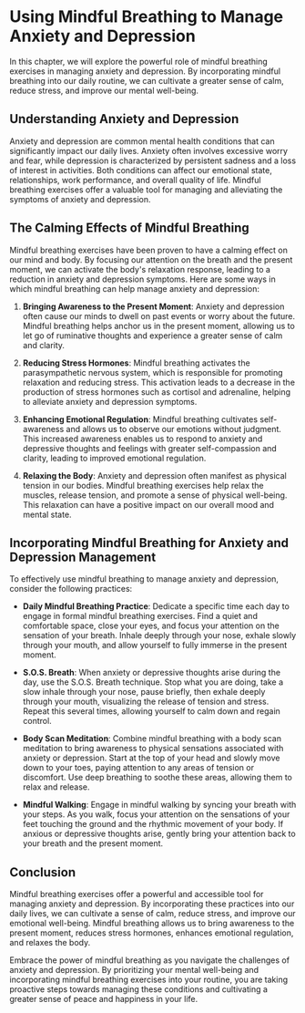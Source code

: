 Using Mindful Breathing to Manage Anxiety and Depression
===================================================================

In this chapter, we will explore the powerful role of mindful breathing exercises in managing anxiety and depression. By incorporating mindful breathing into our daily routine, we can cultivate a greater sense of calm, reduce stress, and improve our mental well-being.

Understanding Anxiety and Depression
------------------------------------

Anxiety and depression are common mental health conditions that can significantly impact our daily lives. Anxiety often involves excessive worry and fear, while depression is characterized by persistent sadness and a loss of interest in activities. Both conditions can affect our emotional state, relationships, work performance, and overall quality of life. Mindful breathing exercises offer a valuable tool for managing and alleviating the symptoms of anxiety and depression.

The Calming Effects of Mindful Breathing
----------------------------------------

Mindful breathing exercises have been proven to have a calming effect on our mind and body. By focusing our attention on the breath and the present moment, we can activate the body's relaxation response, leading to a reduction in anxiety and depression symptoms. Here are some ways in which mindful breathing can help manage anxiety and depression:

1. **Bringing Awareness to the Present Moment**: Anxiety and depression often cause our minds to dwell on past events or worry about the future. Mindful breathing helps anchor us in the present moment, allowing us to let go of ruminative thoughts and experience a greater sense of calm and clarity.

2. **Reducing Stress Hormones**: Mindful breathing activates the parasympathetic nervous system, which is responsible for promoting relaxation and reducing stress. This activation leads to a decrease in the production of stress hormones such as cortisol and adrenaline, helping to alleviate anxiety and depression symptoms.

3. **Enhancing Emotional Regulation**: Mindful breathing cultivates self-awareness and allows us to observe our emotions without judgment. This increased awareness enables us to respond to anxiety and depressive thoughts and feelings with greater self-compassion and clarity, leading to improved emotional regulation.

4. **Relaxing the Body**: Anxiety and depression often manifest as physical tension in our bodies. Mindful breathing exercises help relax the muscles, release tension, and promote a sense of physical well-being. This relaxation can have a positive impact on our overall mood and mental state.

Incorporating Mindful Breathing for Anxiety and Depression Management
---------------------------------------------------------------------

To effectively use mindful breathing to manage anxiety and depression, consider the following practices:

* **Daily Mindful Breathing Practice**: Dedicate a specific time each day to engage in formal mindful breathing exercises. Find a quiet and comfortable space, close your eyes, and focus your attention on the sensation of your breath. Inhale deeply through your nose, exhale slowly through your mouth, and allow yourself to fully immerse in the present moment.

* **S.O.S. Breath**: When anxiety or depressive thoughts arise during the day, use the S.O.S. Breath technique. Stop what you are doing, take a slow inhale through your nose, pause briefly, then exhale deeply through your mouth, visualizing the release of tension and stress. Repeat this several times, allowing yourself to calm down and regain control.

* **Body Scan Meditation**: Combine mindful breathing with a body scan meditation to bring awareness to physical sensations associated with anxiety or depression. Start at the top of your head and slowly move down to your toes, paying attention to any areas of tension or discomfort. Use deep breathing to soothe these areas, allowing them to relax and release.

* **Mindful Walking**: Engage in mindful walking by syncing your breath with your steps. As you walk, focus your attention on the sensations of your feet touching the ground and the rhythmic movement of your body. If anxious or depressive thoughts arise, gently bring your attention back to your breath and the present moment.

Conclusion
----------

Mindful breathing exercises offer a powerful and accessible tool for managing anxiety and depression. By incorporating these practices into our daily lives, we can cultivate a sense of calm, reduce stress, and improve our emotional well-being. Mindful breathing allows us to bring awareness to the present moment, reduces stress hormones, enhances emotional regulation, and relaxes the body.

Embrace the power of mindful breathing as you navigate the challenges of anxiety and depression. By prioritizing your mental well-being and incorporating mindful breathing exercises into your routine, you are taking proactive steps towards managing these conditions and cultivating a greater sense of peace and happiness in your life.
